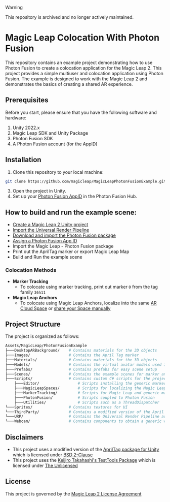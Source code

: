 > [!WARNING]
> This repository is archived and no longer actively maintained. 

# Magic Leap Colocation With Photon Fusion

This repository contains an example project demonstrating how to use Photon Fusion to create a colocation application for the Magic Leap 2. This project provides a simple multiuser and colocation application using Photon Fusion. The example is designed to work with the Magic Leap 2 and demonstrates the basics of creating a shared AR experience.



## Prerequisites

Before you start, please ensure that you have the following software and hardware:

1.  Unity 2022.x 
3.  Magic Leap SDK and Unity Package
4.  Photon Fusion SDK
5.  A Photon Fusion account (for the AppID)

## Installation

1.  Clone this repository to your local machine:

```bash
git clone https://github.com/magicleap/MagicLeapPhotonFusionExample.git
```
3.  Open the project in Unity.
5.  Set up your [Photon Fusion AppID](https://doc.photonengine.com/fusion/current/fusion-100/fusion-101#step_7___add_an_appid) in the Photon Fusion Hub.


## How to build and run the example scene:

- [Create a Magic Leap 2 Unity project](https://developer-docs.magicleap.cloud/docs/guides/unity/getting-started/create-a-project) 
- [Import the Universal Render Pipeline](https://developer-docs.magicleap.cloud/docs/guides/unity/getting-started/graphics-settings)
- [Download and import the Photon Fusion package](https://doc.photonengine.com/fusion/current/fusion-100/fusion-101#step_1___download_sdk)
- [Assign a Photon Fusion App ID](https://doc.photonengine.com/fusion/current/fusion-100/fusion-101#step_7___add_an_appid)
- Import the Magic Leap - Photon Fusion package
- Print out the AprilTag marker or export Magic Leap Map
- Build and Run the example scene


### Colocation Methods
- **Marker Tracking**
	- To colocate using marker tracking, print out marker `0` from the tag family `36h11`
- **Magic Leap Anchors**
	- To colocate using Magic Leap Anchors, localize into the same [AR Cloud Space](https://www.magicleap.care/hc/en-us/articles/9312806819597-AR-Cloud) or [share your Space manually](https://developer-docs.magicleap.cloud/docs/guides/features/spaces/import-export-spaces)


## Project Structure

The project is organized as follows:
```bash
Assets/MagicLeap/PhotonFusionExample
├───DesktopARBackground/    # Contains materials for the 3D objects
├───Images/          		# Contains the April Tag marker
├───Materials/             	# Contains materials for the 3D objects
├───Models/             	# Contains the virtual avatar models used in the scene
├───Prefabs/            	# Contains prefabs for easy scene setup
├───Scenes/             	# Contains the example scenes for marker and anchor colocation
├───Scripts/            	# Contains custom C# scripts for the project
	├───Editor/					# Scripts installing the generic marker tracker
	├───MagicLeapSpaces/		# Scripts for localizing the Magic Leap into a device or AR Cloud Space
	├───MarkerTracking/			# Scripts for Magic Leap and generic marker tracking
	├───PhotonFusion/			# Scripts coupled to Photon Fusion
	├───Utilities/				# Scripts such as a ThreadDispatcher
└───Sprites/           		# Contains textures for UI
└───ThirdParty/           	# Contains a modified version of the April Tag for Unity
└───URP/           			# Contains the Universal Render Pipeline assets
└───Webcam/           		# Contains components to obtain a generic webcam stream
```

## Disclaimers

- This project uses a modified version of the [AprilTag package for Unity](https://github.com/keijiro/jp.keijiro.apriltag) which is licensed under [BSD 2-Clause](https://github.com/keijiro/jp.keijiro.apriltag/blob/main/LICENSE)
- This project uses the [Keijiro Takahashi's TestTools Package](https://github.com/keijiro/TestTools) which is licensed under [The Unlicensed](https://github.com/keijiro/TestTools/blob/main/LICENSE)



## License

This project is governed by the [ Magic Leap 2 License Agreement](https://www.magicleap.com/software-license-agreement-ml2)
